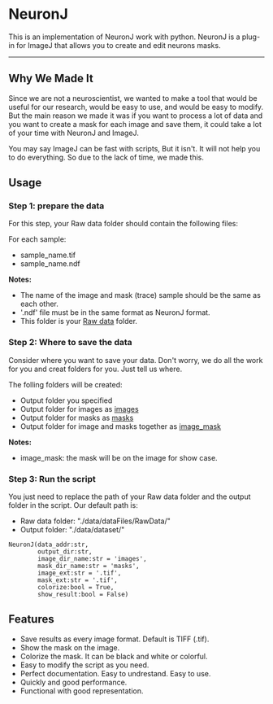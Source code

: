 # NeuronJ

This is an implementation of NeuronJ work with python. NeuronJ is a plug-in for ImageJ that allows you to create and edit neurons masks.

----
## Why We Made It

Since we are not a neuroscientist, we wanted to make a tool that would be useful for our research, would be easy to use, and would be easy to modify. But the main reason we made it was if you want to process a lot of data and you want to create a mask for each image and save them, it could take a lot of your time with NeuronJ and ImageJ.

You may say ImageJ can be fast with scripts, But it isn't. It will not help you to do everything. So due to the lack of time, we made this.

## Usage
### Step 1: prepare the data
For this step, your Raw data folder should contain the following files:

For each sample:
- sample_name.tif
- sample_name.ndf


**Notes:**

- The name of the image and mask (trace) sample should be the same as each other.
- '.ndf' file must be in the same format as NeuronJ format.
- This folder is your <u>Raw data</u> folder.

### Step 2: Where to save the data
Consider where you want to save your data. Don't worry, we do all the work for you and creat folders for you. Just tell us where.

The folling folders will be created:
- Output folder you specified
- Output folder for images as <u>images</u>
- Output folder for masks as <u>masks</u>
- Output folder for image and masks together as <u>image_mask</u>

**Notes:**
- image_mask: the mask will be on the image for show case.


### Step 3: Run the script
You just need to replace the path of your Raw data folder and the output folder in the script. Our default path is:
- Raw data folder: "./data/dataFiles/RawData/"
- Output folder: "./data/dataset/"

```
NeuronJ(data_addr:str, 
        output_dir:str,
        image_dir_name:str = 'images', 
        mask_dir_name:str = 'masks', 
        image_ext:str = '.tif', 
        mask_ext:str = '.tif',
        colorize:bool = True,
        show_result:bool = False)
```


## Features

- Save results as every image format. Default is TIFF (.tif).
- Show the mask on the image.
- Colorize the mask. It can be black and white or colorful.
- Easy to modify the script as you need.
- Perfect documentation. Easy to undrestand. Easy to use.
- Quickly and good performance.
- Functional with good representation.
